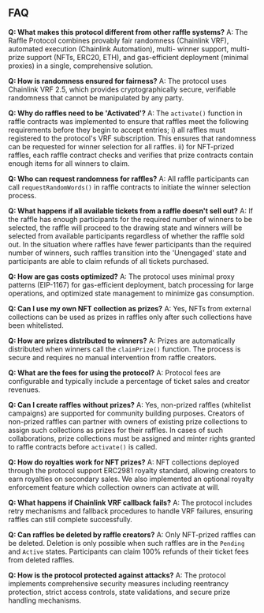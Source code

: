 ## FAQ

**Q: What makes this protocol different from other raffle systems?**
A: The Raffle Protocol combines provably fair randomness (Chainlink VRF), automated execution (Chainlink Automation), multi- winner support, multi-prize support (NFTs, ERC20, ETH), and gas-efficient deployment (minimal proxies) in a single, comprehensive solution.

**Q: How is randomness ensured for fairness?**
A: The protocol uses Chainlink VRF 2.5, which provides cryptographically secure, verifiable randomness that cannot be manipulated by any party.

**Q: Why do raffles need to be 'Activated'?**
A: The `activate()` function in raffle contracts was implemented to ensure that raffles meet the following requirements before they begin to accept entries;
i) all raffles must registered to the protocol's VRF subscription. This ensures that randomness can be requested for winner selection for all raffles.
ii) for NFT-prized raffles, each raffle contract checks and verifies that prize contracts contain enough items for all winners to claim.

**Q: Who can request randomness for raffles?**
A: All raffle participants can call `requestRandomWords()` in raffle contracts to initiate the winner selection process. 

**Q: What happens if all available tickets from a raffle doesn't sell out?**
A: If the raffle has enough participants for the required number of winners to be selected, the raffle will proceed to the drawing state and winners will be selected from available participants regardless of whether the raffle sold out. In the situation where raffles have fewer participants than the required number of winners, such raffles transition into the 'Unengaged' state and participants are able to claim refunds of all tickets purchased.

**Q: How are gas costs optimized?**
A: The protocol uses minimal proxy patterns (EIP-1167) for gas-efficient deployment, batch processing for large operations, and optimized state management to minimize gas consumption.

**Q: Can I use my own NFT collection as prizes?**
A: Yes, NFTs from external collections can be used as prizes in raffles only after such collections have been whitelisted.

**Q: How are prizes distributed to winners?**
A: Prizes are automatically distributed when winners call the `claimPrize()` function. The process is secure and requires no manual intervention from raffle creators.

**Q: What are the fees for using the protocol?**
A: Protocol fees are configurable and typically include a percentage of ticket sales and creator revenues.

**Q: Can I create raffles without prizes?**
A: Yes, non-prized raffles (whitelist campaigns) are supported for community building purposes. Creators of non-prized raffles can partner with owners of existing prize collections to assign such collections as prizes for their raffles. In cases of such collaborations, prize collections must be assigned and minter rights granted to raffle contracts before `activate()` is called. 

**Q: How do royalties work for NFT prizes?**
A: NFT collections deployed through the protocol support ERC2981 royalty standard, allowing creators to earn royalties on secondary sales. We also implemented an optional royalty enforcement feature which collection owners can activate at will.

**Q: What happens if Chainlink VRF callback fails?**
A: The protocol includes retry mechanisms and fallback procedures to handle VRF failures, ensuring raffles can still complete successfully.

**Q: Can raffles be deleted by raffle creators?**
A: Only NFT-prized raffles can be deleted. Deletion is only possible when such raffles are in the `Pending` and `Active` states. Participants can claim 100% refunds of their ticket fees from deleted raffles.

**Q: How is the protocol protected against attacks?**
A: The protocol implements comprehensive security measures including reentrancy protection, strict access controls, state validations, and secure prize handling mechanisms.
